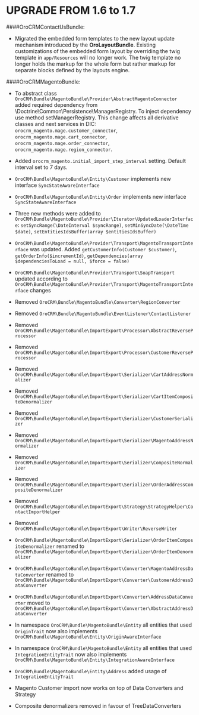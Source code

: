 UPGRADE FROM 1.6 to 1.7
=======================

####OroCRMContactUsBundle:
- Migrated the embedded form templates to the new layout update mechanism introduced by the **OroLayoutBundle**.
Existing customizations of the embedded form layout by overriding the twig template in `app/Resources` will no longer work.
The twig template no longer holds the markup for the whole form but rather markup for separate blocks defined by the layouts engine.

####OroCRMMagentoBundle:
- To abstract class `OroCRM\Bundle\MagentoBundle\Provider\AbstractMagentoConnector` added required dependency from \Doctrine\Common\Persistence\ManagerRegistry. 
To inject dependency use method setManagerRegistry. This change affects all derivative classes and next services in DIC: `orocrm_magento.mage.customer_connector`, `orocrm_magento.mage.cart_connector`, `orocrm_magento.mage.order_connector`, `orocrm_magento.mage.region_connector`.
- Added `orocrm_magento.initial_import_step_interval` setting. Default interval set to 7 days.
- `OroCRM\Bundle\MagentoBundle\Entity\Customer` implements new interface `SyncStateAwareInterface`
- `OroCRM\Bundle\MagentoBundle\Entity\Order` implements new interface `SyncStateAwareInterface`
- Three new methods were added to `OroCRM\Bundle\MagentoBundle\Provider\Iterator\UpdatedLoaderInterface`: `setSyncRange(\DateInterval $syncRange)`, `setMinSyncDate(\DateTime $date)`, `setEntitiesIdsBuffer(array $entitiesIdsBuffer)`
- `OroCRM\Bundle\MagentoBundle\Provider\Transport\MagentoTransportInterface` was updated. Added `getCustomerInfo(Customer $customer)`, `getOrderInfo($incrementId)`, `getDependencies(array $dependenciesToLoad = null, $force = false)`
- `OroCRM\Bundle\MagentoBundle\Provider\Transport\SoapTransport` updated according to `OroCRM\Bundle\MagentoBundle\Provider\Transport\MagentoTransportInterface` changes
- Removed `OroCRM\Bundle\MagentoBundle\Converter\RegionConverter`
- Removed `OroCRM\Bundle\MagentoBundle\EventListener\ContactListener`
- Removed `OroCRM\Bundle\MagentoBundle\ImportExport\Processor\AbstractReverseProcessor`
- Removed `OroCRM\Bundle\MagentoBundle\ImportExport\Processor\CustomerReverseProcessor`
- Removed `OroCRM\Bundle\MagentoBundle\ImportExport\Serializer\CartAddressNormalizer`
- Removed `OroCRM\Bundle\MagentoBundle\ImportExport\Serializer\CartItemCompositeDenormalizer`
- Removed `OroCRM\Bundle\MagentoBundle\ImportExport\Serializer\CustomerSerializer`
- Removed `OroCRM\Bundle\MagentoBundle\ImportExport\Serializer\MagentoAddressNormalizer`
- Removed `OroCRM\Bundle\MagentoBundle\ImportExport\Serializer\CompositeNormalizer`
- Removed `OroCRM\Bundle\MagentoBundle\ImportExport\Serializer\OrderAddressCompositeDenormalizer`
- Removed `OroCRM\Bundle\MagentoBundle\ImportExport\Strategy\StrategyHelper\ContactImportHelper`
- Removed `OroCRM\Bundle\MagentoBundle\ImportExport\Writer\ReverseWriter`

- `OroCRM\Bundle\MagentoBundle\ImportExport\Serializer\OrderItemCompositeDenormalizer` renamed to `OroCRM\Bundle\MagentoBundle\ImportExport\Serializer\OrderItemDenormalizer`
- `OroCRM\Bundle\MagentoBundle\ImportExport\Converter\MagentoAddressDataConverter` renamed to `OroCRM\Bundle\MagentoBundle\ImportExport\Converter\CustomerAddressDataConverter`
- `OroCRM\Bundle\MagentoBundle\ImportExport\Converter\AddressDataConverter` moved to `OroCRM\Bundle\MagentoBundle\ImportExport\Converter\AbstractAddressDataConverter`

- In namespace `OroCRM\Bundle\MagentoBundle\Entity` all entities that used `OriginTrait` now also implements `OroCRM\Bundle\MagentoBundle\Entity\OriginAwareInterface`
- In namespace `OroCRM\Bundle\MagentoBundle\Entity` all entities that used `IntegrationEntityTrait` now also implements `OroCRM\Bundle\MagentoBundle\Entity\IntegrationAwareInterface`
- `OroCRM\Bundle\MagentoBundle\Entity\Address` added usage of `IntegrationEntityTrait`

- Magento Customer import now works on top of Data Converters and Strategy
- Composite denormalizers removed in favour of TreeDataConverters
